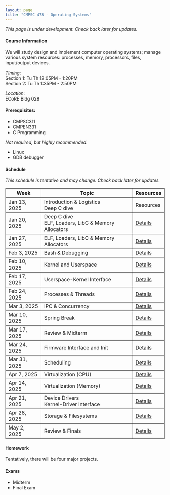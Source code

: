 ```yaml
---
layout: page
title: "CMPSC 473 - Operating Systems"
---
```

*This page is under development. Check back later for updates.*

#### Course Information
We will study design and implement computer operating systems; manage various system resources: processes, memory, processors, files, input/output devices.

*Timing*: <br>
Section 1: Tu Th 12:05PM - 1:20PM <br>
Section 2: Tu Th 1:35PM - 2:50PM <br>

*Location*: <br>
ECoRE Bldg 028 

#### Prerequisites:
- CMPSC311
- CMPEN331
- C Programming

*Not required, but highly recommended*:
- Linux 
- GDB debugger

#### Schedule
*This schedule is tentative and may change. Check back later for updates.*

<table border="1">
  <thead>
    <tr>
      <th>Week</th>
      <th>Topic</th>
      <th>Resources</th>
    </tr>
  </thead>
  <tbody>
    <tr>
      <td>Jan 13, 2025</td>
      <td>Introduction & Logistics <br> Deep C dive</td>
      <td>Resources</td>
    </tr>
    <tr>
      <td>Jan 20, 2025</td>
      <td>Deep C dive <br> ELF, Loaders, LibC & Memory Allocators</td>
      <td><a href="#">Details</a></td>
    </tr>
    <tr>
      <td>Jan 27, 2025</td>
      <td>ELF, Loaders, LibC & Memory Allocators</td>
      <td><a href="#">Details</a></td>
    </tr>
    <tr>
      <td>Feb 3, 2025</td>
      <td>Bash & Debugging</td>
      <td><a href="#">Details</a></td>
    </tr>
    <tr>
      <td>Feb 10, 2025</td>
      <td>Kernel and Userspace</td>
      <td><a href="#">Details</a></td>
    </tr>
    <tr>
      <td>Feb 17, 2025</td>
      <td>Userspace-Kernel Interface</td>
      <td><a href="#">Details</a></td>
    </tr>
    <tr>
      <td>Feb 24, 2025</td>
      <td>Processes & Threads</td>
      <td><a href="#">Details</a></td>
    </tr>
    <tr>
      <td>Mar 3, 2025</td>
      <td>IPC & Concurrency</td>
      <td><a href="#">Details</a></td>
    </tr>
    <tr>
      <td>Mar 10, 2025</td>
      <td>Spring Break</td>
      <td><a href="#">Details</a></td>
    </tr>
    <tr>
      <td>Mar 17, 2025</td>
      <td>Review & Midterm</td>
      <td><a href="#">Details</a></td>
    </tr>
    <tr>
      <td>Mar 24, 2025</td>
      <td>Firmware Interface and Init </td>
      <td><a href="#">Details</a></td>
    </tr>
    <tr>
      <td>Mar 31, 2025</td>
      <td>Scheduling</td>
      <td><a href="#">Details</a></td>
    </tr>
    <tr>
      <td>Apr 7, 2025</td>
      <td>Virtualization (CPU) </td>
      <td><a href="#">Details</a></td>
    </tr>
    <tr>
      <td>Apr 14, 2025</td>
      <td>Virtualization (Memory) </td>
      <td><a href="#">Details</a></td>
    </tr>
    <tr>
      <td>Apr 21, 2025</td>
      <td>Device Drivers <br> Kernel-Driver Interface</td>
      <td><a href="#">Details</a></td>
    </tr>
    <tr>
      <td>Apr 28, 2025</td>
      <td>Storage & Filesystems</td>
      <td><a href="#">Details</a></td>
    </tr>
    <tr>
      <td>May 2, 2025</td>
      <td>Review & Finals</td>
      <td><a href="#">Details</a></td>
    </tr>
  </tbody>
</table>


#### Homework

Tentatively, there will be four major projects.

#### Exams

- Midterm
- Final Exam
